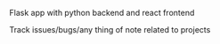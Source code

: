 Flask app with python backend and react frontend

Track issues/bugs/any thing of note related to projects

